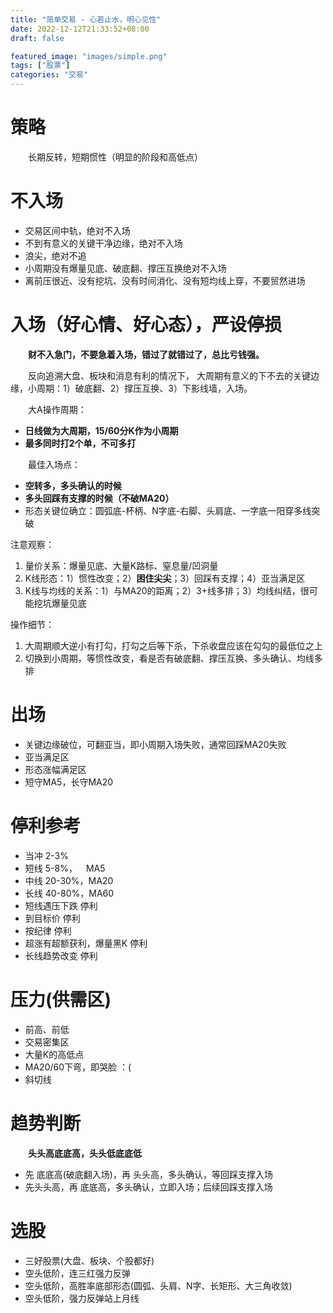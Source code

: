 ```yaml
---
title: "简单交易 - 心若止水，明心见性"
date: 2022-12-12T21:33:52+08:00
draft: false

featured_image: "images/simple.png"
tags: ["股票"]
categories: "交易"
---
```


# 策略
&emsp;&emsp;长期反转，短期惯性（明显的阶段和高低点）

# 不入场
- 交易区间中轨，绝对不入场
- 不到有意义的关键干净边缘，绝对不入场
- 浪尖，绝对不追
- 小周期没有爆量见底、破底翻、撑压互换绝对不入场
- 离前压很近、没有挖坑、没有时间消化、没有短均线上穿，不要贸然进场

# 入场（好心情、好心态），严设停损
&emsp;&emsp;**财不入急门，不要急着入场，错过了就错过了，总比亏钱强。**  

&emsp;&emsp;反向追溯大盘、板块和消息有利的情况下，
大周期有意义的下不去的关键边缘，小周期：1）破底翻、2）撑压互换、3）下影线墙，入场。

&emsp;&emsp;大A操作周期：
- **日线做为大周期，15/60分K作为小周期**
- **最多同时打2个单，不可多打**

&emsp;&emsp;最佳入场点：
- **空转多，多头确认的时候**
- **多头回踩有支撑的时候（不破MA20）**
- 形态关键位确立：圆弧底-杯柄、N字底-右脚、头肩底、一字底一阳穿多线突破

注意观察：
1. 量价关系：爆量见底、大量K路标、窒息量/凹洞量
2. K线形态：1）惯性改变；2）**困住尖尖**；3）回踩有支撑；4）亚当满足区
3. K线与均线的关系：1）与MA20的距离；2）3+线多排；3）均线纠结，很可能挖坑爆量见底

操作细节：
1. 大周期顺大逆小有打勾，打勾之后等下杀，下杀收盘应该在勾勾的最低位之上
2. 切换到小周期，等惯性改变，看是否有破底翻、撑压互换、多头确认、均线多排


# 出场
- 关键边缘破位，可翻亚当，即小周期入场失败，通常回踩MA20失败
- 亚当满足区
- 形态涨幅满足区
- 短守MA5，长守MA20


# 停利参考
- 当冲 2-3%
- 短线 5-8%，&ensp;&ensp;MA5
- 中线 20-30%，MA20
- 长线 40-80%，MA60
- 短线遇压下跌 停利
- 到目标价 停利
- 按纪律 停利
- 超涨有超额获利，爆量黑K 停利
- 长线趋势改变 停利

# 压力(供需区)
- 前高、前低
- 交易密集区
- 大量K的高低点
- MA20/60下弯，即哭脸 ：(
- 斜切线

# 趋势判断
&emsp;&emsp;**头头高底底高，头头低底底低**
- 先 底底高(破底翻入场)，再 头头高，多头确认，等回踩支撑入场
- 先头头高，再 底底高，多头确认，立即入场；后续回踩支撑入场

# 选股
- 三好股票(大盘、板块、个股都好)
- 空头低阶，连三红强力反弹
- 空头低阶，高胜率底部形态(圆弧、头肩、N字、长矩形、大三角收敛)
- 空头低阶，强力反弹站上月线
